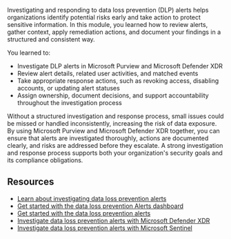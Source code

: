 Investigating and responding to data loss prevention (DLP) alerts helps organizations identify potential risks early and take action to protect sensitive information. In this module, you learned how to review alerts, gather context, apply remediation actions, and document your findings in a structured and consistent way.

You learned to:

- Investigate DLP alerts in Microsoft Purview and Microsoft Defender XDR
- Review alert details, related user activities, and matched events
- Take appropriate response actions, such as revoking access, disabling accounts, or updating alert statuses
- Assign ownership, document decisions, and support accountability throughout the investigation process

Without a structured investigation and response process, small issues could be missed or handled inconsistently, increasing the risk of data exposure. By using Microsoft Purview and Microsoft Defender XDR together, you can ensure that alerts are investigated thoroughly, actions are documented clearly, and risks are addressed before they escalate. A strong investigation and response process supports both your organization's security goals and its compliance obligations.

## Resources

- [Learn about investigating data loss prevention alerts](/purview/dlp-alert-investigation-learn)
- [Get started with the data loss prevention Alerts dashboard](/purview/dlp-alerts-dashboard-get-started)
- [Get started with the data loss prevention alerts](/purview/dlp-alerts-get-started)
- [Investigate data loss prevention alerts with Microsoft Defender XDR](/defender-xdr/dlp-investigate-alerts-defender)
- [Investigate data loss prevention alerts with Microsoft Sentinel](/defender-xdr/dlp-investigate-alerts-sentinel)
